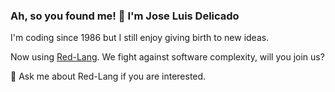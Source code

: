 ### Ah, so you found me! 🍻 I'm Jose Luis Delicado
I'm coding since 1986 but I still enjoy giving birth to new ideas.

Now using [Red-Lang](https://www.red-lang.org/p/download.html).
We fight against software complexity, will you join us?

💬 Ask me about Red-Lang if you are interested.
